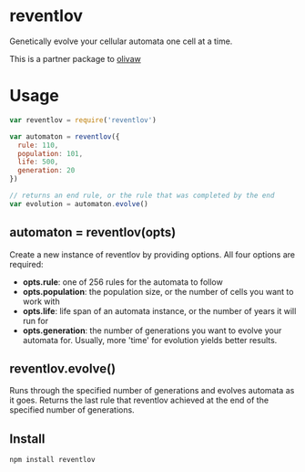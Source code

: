 # reventlov

Genetically evolve your cellular automata one cell at a time.

This is a partner package to [olivaw](github.com/lrlna/olivaw)

# Usage

```js
var reventlov = require('reventlov')

var automaton = reventlov({
  rule: 110,
  population: 101,
  life: 500,
  generation: 20
})

// returns an end rule, or the rule that was completed by the end
var evolution = automaton.evolve()
```

## automaton = reventlov(opts)
Create a new instance of reventlov by providing options. All four options are
required:
- __opts.rule__: one of 256 rules for the automata to follow 
- __opts.population__: the population size, or the number of cells you want to
work with 
- __opts.life__: life span of an automata instance, or the number of years it
will run for 
- __opts.generation__: the number of generations you want to evolve your automata
for. Usually, more 'time' for evolution yields better results. 

## reventlov.evolve()
Runs through the specified number of generations and evolves automata as it goes.
Returns the last rule that reventlov achieved at the end of the specified number
of generations.

## Install
```
npm install reventlov
```
